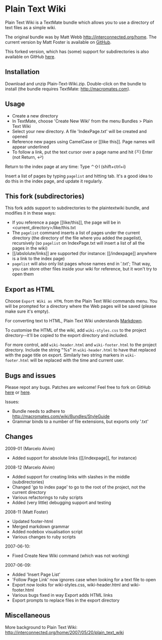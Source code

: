 Plain Text Wiki
===============

Plain Text Wiki is a TextMate bundle which allows you to use a directory of 
text files as a simple wiki.

The original bundle was by Matt Webb <http://interconnected.org/home>.
The current version by Matt Foster is available on [GitHub](http://github.com/mattfoster/plaintextwiki-tmbundle/tree/master "mattfoster's plaintextwiki-tmbundle at master &mdash; GitHub").

This forked version, which has (some) support for subdirectories is also available on GitHub [here](http://github.com/malvim/plaintextwiki-tmbundle/tree/master "malvim's plaintextwiki-tmbundle at master &mdash; GitHub").

Installation
------------

Download and unzip Plain-Text-Wiki.zip. Double-click on the bundle to install 
(the bundle requires TextMate: <http://macromates.com>).


Usage
-----

* Create a new directory
* In TextMate, choose 'Create New Wiki' from the menu 
  Bundles > Plain Text Wiki
* Select your new directory. A file 'IndexPage.txt' will be created and opened
* Reference new pages using CamelCase or [[like this]]. Page names will appear 
  underlined
* To follow a link, put the text cursor over a page name and hit (⌅) Enter (not Return, ↩)

Return to the index page at any time: Type ⌃⇧I (shift+ctrl+i)

Insert a list of pages by typing `pagelist` and hitting tab. It's a good idea to do this in the index page, and update it regularly.


This fork (subdirectories)
--------------------------

This fork adds support to subdirectories to the plaintextwiki bundle, and modifies it in these ways:

* If you reference a page [[like/this]], the page will be in &lt;current_directory&gt;/like/this.txt
* The `pagelist` command inserts a list of pages under the current directory (the directory of the file where you added the pagelist), recursively (so `pagelist` on IndexPage.txt will insert a list of all the pages in the wiki)
* [[/abslolute/links]] are supported (for instance: [[/indexpage]] anywhere is a link to the index page)
* `pagelist` will also only list pages whose names end in '.txt'; That way, you can store other files inside your wiki for reference, but it won't try to open them


Export as HTML
--------------

Choose `Export Wiki as HTML` from the Plain Text Wiki commands menu. You will 
be prompted for a directory where the Web pages will be saved (please make 
sure it's empty).

For converting text to HTML, Plain Text Wiki understands [Markdown](http://daringfireball.net/projects/markdown/syntax "Daring Fireball: Markdown Syntax Documentation"). 

To customise the HTML of the wiki, add `wiki-styles.css` to the project 
directory--it'll be copied to the export directory and included.

For more control, add `wiki-header.html` and `wiki-footer.html` to the project 
directory. Include the string "%s" in `wiki-header.html` to have that replaced 
with the page title on export. Similarly two string markers in `wiki-footer.html` will be replaced with the time and current user.

Bugs and issues
---------------

Please repot any bugs. Patches are welcome! Feel free to fork on GitHub [here](http://github.com/mattfoster/plaintextwiki-tmbundle/tree/master "mattfoster's plaintextwiki-tmbundle at master &mdash; GitHub") or [here](http://github.com/malvim/plaintextwiki-tmbundle/tree/master "malvim's plaintextwiki-tmbundle at master &mdash; GitHub").

Issues:

* Bundle needs to adhere to http://macromates.com/wiki/Bundles/StyleGuide
* Grammar binds to a number of file extensions, but exports only '.txt'

Changes
-------

2009-01 (Marcelo Alvim)

* Added support for absolute links ([[/indexpage]], for instance)

2008-12 (Marcelo Alvim)

* Added support for creating links with slashes in the middle (subdirectories)
* Changed 'go to index page' to go to the root of the project, not the current directory
* Various refactorings to ruby scripts
* Added (very little) debugging support and testing 

2008-11 (Matt Foster)

* Updated footer-html
* Merged markdown grammar
* Added nodebox visualisation script
* Various changes to ruby scripts

2007-06-10:

* Fixed Create New Wiki command (which was not working)

2007-06-09:

* Added 'Insert Page List'
* 'Follow Page Link' now ignores case when looking for a text file to open
* Export now looks for wiki-styles.css, wiki-header.html and wiki-footer.html
* Various bugs fixed in way Export adds HTML links
* Export prompts to replace files in the export directory


Miscellaneous
-------------

More background to Plain Text Wiki:
http://interconnected.org/home/2007/05/20/plain_text_wiki